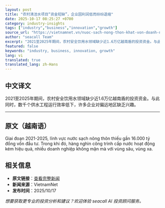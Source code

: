 ```yaml
---
layout: post
title: "农村清洁水项目“资金短缺”，企业因利润低而纷纷退缩"
date: 2025-10-17 08:25:27 +0700
category: industry-insights
tags: ["industry","business","innovation","growth"]
source_url: "https://vietnamnet.vn/nuoc-sach-nong-thon-khat-von-doanh-nghiep-quay-lung-vi-loi-nhuan-thap-2453505.html"
author: "seacall Team"
excerpt: "2021至2025年期间，农村安全饮用水领域缺少近1.6万亿越南盾的投资资金。与此同时，数千个供水工程运行效率低下，许多企业对偏远地区缺乏兴趣。..."
featured: false
keywords: "industry, business, innovation, growth"
lang: vi
translated: true
translated_lang: zh-Hans
---
```


## 中文译文

2021至2025年期间，农村安全饮用水领域缺少近1.6万亿越南盾的投资资金。与此同时，数千个供水工程运行效率低下，许多企业对偏远地区缺乏兴趣。

---

## 原文（越南语）

Giai đoạn 2021-2025, lĩnh vực nước sạch nông thôn thiếu gần 16.000 tỷ đồng vốn đầu tư. Trong khi đó, hàng nghìn công trình cấp nước hoạt động kém hiệu quả, nhiều doanh nghiệp không mặn mà với vùng sâu, vùng xa.

## 相关信息

- **原文链接**：[查看完整新闻](https://vietnamnet.vn/nuoc-sach-nong-thon-khat-von-doanh-nghiep-quay-lung-vi-loi-nhuan-thap-2453505.html)
- **新闻来源**：VietnamNet
- **发布时间**：2025/10/17

*想要获取更专业的投资分析和建议？欢迎体验 seacall AI 投资顾问服务。*